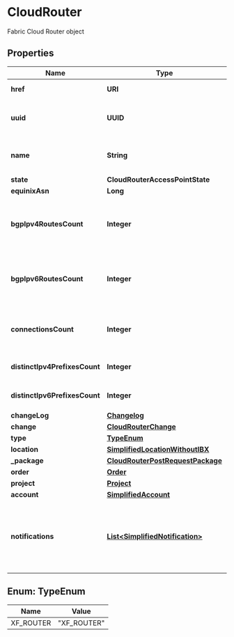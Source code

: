 

# CloudRouter

Fabric Cloud Router object

## Properties

| Name | Type | Description | Notes |
|------------ | ------------- | ------------- | -------------|
|**href** | **URI** | Cloud Routers URI |  [optional] [readonly] |
|**uuid** | **UUID** | Equinix-assigned access point identifier |  [optional] |
|**name** | **String** | Customer-provided Cloud Router name |  [optional] |
|**state** | **CloudRouterAccessPointState** |  |  [optional] |
|**equinixAsn** | **Long** | Equinix ASN |  [optional] |
|**bgpIpv4RoutesCount** | **Integer** | Access point used and maximum number of IPv4 BGP routes |  [optional] |
|**bgpIpv6RoutesCount** | **Integer** | Access point used and maximum number of IPv6 BGP routes |  [optional] |
|**connectionsCount** | **Integer** | Number of connections associated with this Access point |  [optional] |
|**distinctIpv4PrefixesCount** | **Integer** | Number of distinct ipv4 routes |  [optional] |
|**distinctIpv6PrefixesCount** | **Integer** | Number of distinct ipv6 routes |  [optional] |
|**changeLog** | [**Changelog**](Changelog.md) |  |  [optional] |
|**change** | [**CloudRouterChange**](CloudRouterChange.md) |  |  [optional] |
|**type** | [**TypeEnum**](#TypeEnum) |  |  [optional] |
|**location** | [**SimplifiedLocationWithoutIBX**](SimplifiedLocationWithoutIBX.md) |  |  [optional] |
|**_package** | [**CloudRouterPostRequestPackage**](CloudRouterPostRequestPackage.md) |  |  [optional] |
|**order** | [**Order**](Order.md) |  |  [optional] |
|**project** | [**Project**](Project.md) |  |  [optional] |
|**account** | [**SimplifiedAccount**](SimplifiedAccount.md) |  |  [optional] |
|**notifications** | [**List&lt;SimplifiedNotification&gt;**](SimplifiedNotification.md) | Preferences for notifications on connection configuration or status changes |  [optional] |



## Enum: TypeEnum

| Name | Value |
|---- | -----|
| XF_ROUTER | &quot;XF_ROUTER&quot; |



